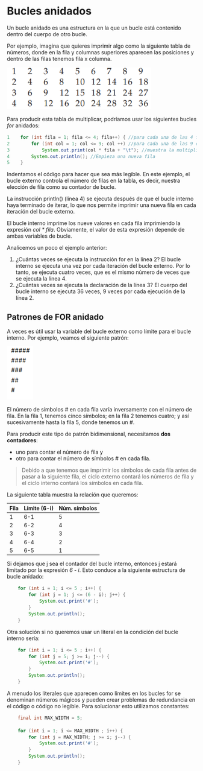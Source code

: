 # Bucles anidados

Un bucle anidado es una estructura en la que un bucle está contenido dentro del cuerpo de otro bucle.

Por ejemplo, imagina que quieres imprimir algo como la siguiente tabla de números, donde en la fila y columnas superiores aparecen las posiciones y dentro de las filas tenemos fila x columna.

![Java](../img/22nestedloops.png)

Para producir esta tabla de multiplicar, podríamos usar los siguientes bucles _for_ anidados:

```java
1    for (int fila = 1; fila <= 4; fila++) { //para cada una de las 4 filas
2        for (int col = 1; col <= 9; col ++) //para cada una de las 9 columnas
3            System.out.print(col * fila + "\t"); //muestra la multiplicación
4        System.out.println(); //Empieza una nueva fila
5    }
```

Indentamos el código para hacer que sea más legible. En este ejemplo, el bucle externo controla el número de filas en la tabla, es decir, nuestra elección de fila como su contador de bucle.

La instrucción println() (línea 4) se ejecuta después de que el bucle interno haya terminado de iterar, lo que nos permite imprimir una nueva fila en cada iteración del bucle externo.

El bucle interno imprime los nueve valores en cada fila imprimiendo la expresión _col * fila_. Obviamente, el valor de esta expresión depende de ambas variables de bucle.

Analicemos un poco el ejemplo anterior:

1. ¿Cuántas veces se ejecuta la instrucción for en la línea 2? El bucle interno se ejecuta una vez por cada iteración del bucle externo. Por lo tanto, se ejecuta cuatro veces, que es el mismo número de veces que se ejecuta la línea 4.
2. ¿Cuántas veces se ejecuta la declaración de la línea 3? El cuerpo del bucle interno se ejecuta 36 veces, 9 veces por cada ejecución de la línea 2.

## Patrones de FOR anidado

A veces es útil usar la variable del bucle externo como límite para el bucle interno. Por ejemplo, veamos el siguiente patrón:

![Java](../img/ud22forfor.png)

El número de símbolos # en cada fila varía inversamente con el número de fila. En la fila 1, tenemos cinco símbolos; en la fila 2 tenemos cuatro; y así sucesivamente hasta la fila 5, donde tenemos un #.

Para producir este tipo de patrón bidimensional, necesitamos **dos contadores**:

+ uno para contar el número de fila y
+ otro para contar el número de símbolos # en cada fila.

> Debido a que tenemos que imprimir los símbolos de cada fila antes de pasar a la siguiente fila, el ciclo externo contará los números de fila y el ciclo interno contará los símbolos en cada fila.

La siguiente tabla muestra la relación que queremos:

| Fila | Límite (6-i) | Núm. símbolos |
|------|-----------------|---------------|
| 1    | 6-1             | 5             |
| 2    | 6-2             | 4             |
| 3    | 6-3             | 3             |
| 4    | 6-4             | 2             |
| 5    | 6-5             | 1             |

Si dejamos que j sea el contador del bucle interno, entonces j estará limitado por la expresión _6 - i_. Esto conduce a la siguiente estructura de bucle anidado:

```java
    for (int i = 1; i <= 5 ; i++) {
        for (int j = 1; j <= (6 - i); j++) {
            System.out.print('#');
        }
        System.out.println();
    }
```

Otra solución si no queremos usar un literal en la condición del bucle interno sería:

```java
    for (int i = 1; i <= 5 ; i++) {
        for (int j = 5; j >= i; j--) {
            System.out.print('#');
        }
        System.out.println();
    }
```

A menudo los literales que aparecen como límites en los bucles for se denominan números mágicos y pueden crear problemas de redundancia en el código o código no legible. Para solucionar esto utilizamos constantes:

```java
    final int MAX_WIDTH = 5;

    for (int i = 1; i <= MAX_WIDTH ; i++) {
        for (int j = MAX_WIDTH; j >= i; j--) {
            System.out.print('#');
        }
        System.out.println();
    }
```
